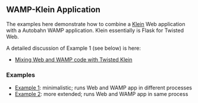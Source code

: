 ## WAMP-Klein Application

The examples here demonstrate how to combine a [Klein](https://github.com/twisted/klein) Web application with a Autobahn WAMP application. Klein essentially is Flask for Twisted Web.

A detailed discussion of Example 1 (see below) is here:

 * [Mixing Web and WAMP code with Twisted Klein](http://crossbario.com/blog/post/mixing-web-and-wamp-code-with-twisted-klein/)

### Examples

* [Example 1](example1): minimalistic; runs Web and WAMP app in different processes
* [Example 2](example2): more extended; runs Web and WAMP app in same process 

